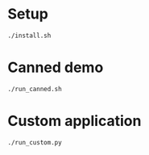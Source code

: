 # Setup

```
./install.sh
```

# Canned demo

```
./run_canned.sh
```

# Custom application

```
./run_custom.py
```
